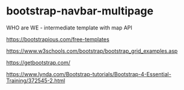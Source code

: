 # bootstrap-navbar-multipage


WHO are WE - intermediate template with map API

https://bootstrapious.com/free-templates


https://www.w3schools.com/bootstrap/bootstrap_grid_examples.asp


https://getbootstrap.com/


https://www.lynda.com/Bootstrap-tutorials/Bootstrap-4-Essential-Training/372545-2.html
